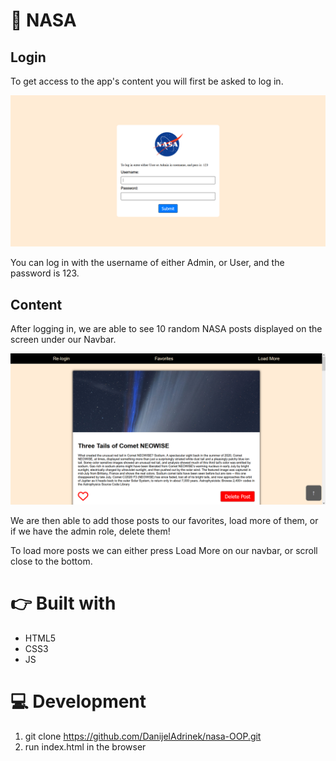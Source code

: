 # 🚀 NASA

## Login

To get access to the app's content you will first be asked to log in.

![login screen](./assets/login.png "login screen")

You can log in with the username of either Admin, or User, and the password is 123.

## Content

After logging in, we are able to see 10 random NASA posts displayed on the screen under our Navbar.

![content screen](./assets/content.png "content screen")

We are then able to add those posts to our favorites, load more of them, or if we have the admin role, delete them!

To load more posts we can either press Load More on our navbar, or scroll close to the bottom.

# 👉 Built with
* HTML5
* CSS3
* JS

# 💻 Development
1. git clone https://github.com/DanijelAdrinek/nasa-OOP.git
2. run index.html in the browser